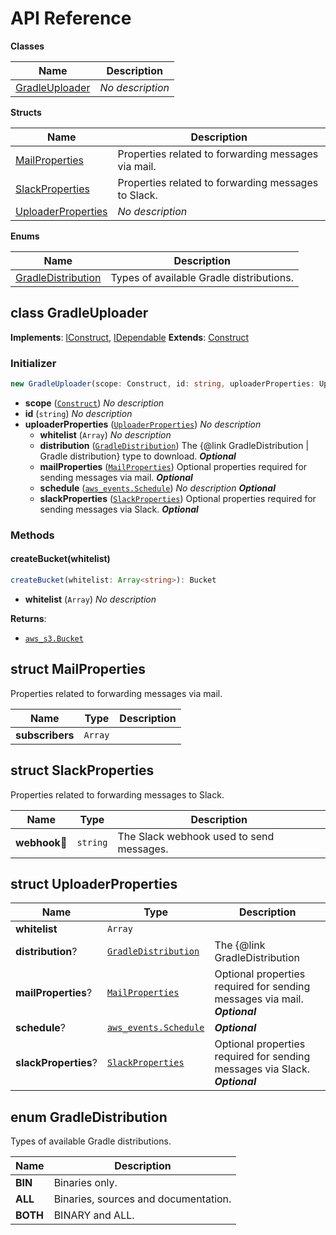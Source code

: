 # API Reference

**Classes**

Name|Description
----|-----------
[GradleUploader](#gradle-s3-uploader-gradleuploader)|*No description*


**Structs**

Name|Description
----|-----------
[MailProperties](#gradle-s3-uploader-mailproperties)|Properties related to forwarding messages via mail.
[SlackProperties](#gradle-s3-uploader-slackproperties)|Properties related to forwarding messages to Slack.
[UploaderProperties](#gradle-s3-uploader-uploaderproperties)|*No description*


**Enums**

Name|Description
----|-----------
[GradleDistribution](#gradle-s3-uploader-gradledistribution)|Types of available Gradle distributions.



## class GradleUploader  <a id="gradle-s3-uploader-gradleuploader"></a>



__Implements__: [IConstruct](#constructs-iconstruct), [IDependable](#constructs-idependable)
__Extends__: [Construct](#constructs-construct)

### Initializer




```ts
new GradleUploader(scope: Construct, id: string, uploaderProperties: UploaderProperties)
```

* **scope** (<code>[Construct](#constructs-construct)</code>)  *No description*
* **id** (<code>string</code>)  *No description*
* **uploaderProperties** (<code>[UploaderProperties](#gradle-s3-uploader-uploaderproperties)</code>)  *No description*
  * **whitelist** (<code>Array<string></code>)  *No description* 
  * **distribution** (<code>[GradleDistribution](#gradle-s3-uploader-gradledistribution)</code>)  The {@link GradleDistribution | Gradle distribution} type to download. __*Optional*__
  * **mailProperties** (<code>[MailProperties](#gradle-s3-uploader-mailproperties)</code>)  Optional properties required for sending messages via mail. __*Optional*__
  * **schedule** (<code>[aws_events.Schedule](#aws-cdk-lib-aws-events-schedule)</code>)  *No description* __*Optional*__
  * **slackProperties** (<code>[SlackProperties](#gradle-s3-uploader-slackproperties)</code>)  Optional properties required for sending messages via Slack. __*Optional*__


### Methods


#### createBucket(whitelist) <a id="gradle-s3-uploader-gradleuploader-createbucket"></a>



```ts
createBucket(whitelist: Array<string>): Bucket
```

* **whitelist** (<code>Array<string></code>)  *No description*

__Returns__:
* <code>[aws_s3.Bucket](#aws-cdk-lib-aws-s3-bucket)</code>



## struct MailProperties  <a id="gradle-s3-uploader-mailproperties"></a>


Properties related to forwarding messages via mail.



Name | Type | Description 
-----|------|-------------
**subscribers** | <code>Array<string></code> | <span></span>



## struct SlackProperties  <a id="gradle-s3-uploader-slackproperties"></a>


Properties related to forwarding messages to Slack.



Name | Type | Description 
-----|------|-------------
**webhook**🔹 | <code>string</code> | The Slack webhook used to send messages.



## struct UploaderProperties  <a id="gradle-s3-uploader-uploaderproperties"></a>






Name | Type | Description 
-----|------|-------------
**whitelist** | <code>Array<string></code> | <span></span>
**distribution**? | <code>[GradleDistribution](#gradle-s3-uploader-gradledistribution)</code> | The {@link GradleDistribution | Gradle distribution} type to download.<br/>__*Optional*__
**mailProperties**? | <code>[MailProperties](#gradle-s3-uploader-mailproperties)</code> | Optional properties required for sending messages via mail.<br/>__*Optional*__
**schedule**? | <code>[aws_events.Schedule](#aws-cdk-lib-aws-events-schedule)</code> | __*Optional*__
**slackProperties**? | <code>[SlackProperties](#gradle-s3-uploader-slackproperties)</code> | Optional properties required for sending messages via Slack.<br/>__*Optional*__



## enum GradleDistribution  <a id="gradle-s3-uploader-gradledistribution"></a>

Types of available Gradle distributions.

Name | Description
-----|-----
**BIN** |Binaries only.
**ALL** |Binaries, sources and documentation.
**BOTH** |BINARY and ALL.


